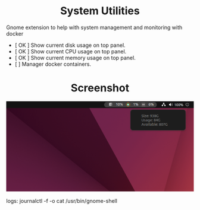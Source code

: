 <h1 align="center">System Utilities</h1>

<p>Gnome extension to help with system management and monitoring with docker </p>

<ul>
 <li>[ OK ] Show current disk usage on top panel.</li>
 <li>[ OK ] Show current CPU usage on top panel.</li>
 <li>[ OK ] Show current memory usage on top panel.</li>
 <li>[    ] Manager docker containers.</li>
</ul>

<h1 align="center">Screenshot</h1>

<p align="center">
  <img src="screenshot/screenshot.png" />
</p>

logs: journalctl -f -o cat /usr/bin/gnome-shell